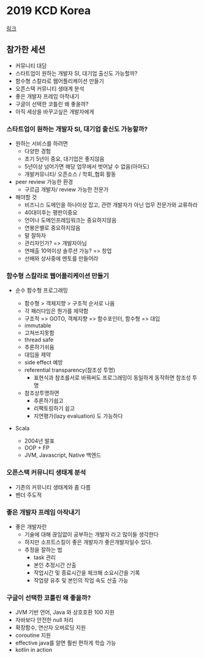 # 2019 KCD Korea

[링크](https://kcd2019.festa.io/)

## 참가한 세션
* 커뮤니티 대담	
* 스타트업이 원하는 개발자 SI, 대기업 출신도 가능할까?
* 함수형 스칼라로 웹어플리케이션 만들기
* 오픈스택 커뮤니티 생태계 분석
* 좋은 개발자 프레임 아작내기
* 구글이 선택한 코틀린 왜 좋을까?
* 아직 세상을 바꾸고싶은 개발자에게

### 스타트업이 원하는 개발자 SI, 대기업 출신도 가능할까?


* 원하는 서비스를 하려면
	* 다양한 경험
	* 초기 5년이 중요, 대기업은 좋지않음
	* 5년이상 넘어가면 해당 업무에서 벗어날 수 없음(아마도)
	* 개발커뮤니티/ 오픈소스 / 학회_협회 활동
* peer review 가능한 환경
	* 구르급 개발자/ review 가능한 전문가
* 해야할 것
	* 비즈니스 도메인을 하나이상 잡고, 관련 개발자가 아닌 업무 전문가와 교류하라
	* 40대이후는 평판이중요
	* 언어나 도메인프레임워크는 중요하지않음
	* 연봉은별로 중요하지않음
	* 말 잘하자
	* 관리자인가? => 개발자아님
	* 연매출 10억이상 솔루션 가능? => 창업
	* 선배와 상사중에 멘토를 만들어라


### 함수형 스칼라로 웹어플리케이션 만들기
* 순수 함수형 프로그래밍
    * 함수형 > 객체지향 > 구조적 순서로 나옴
    * 각 패러다임은 뭔가를 제약함
    * 구조적 => GOTO, 객체지향 => 함수포인터, 함수형 => 대입
    * immutable
    * 고쳐쓰지못함
    * thread safe
    * 추론하기쉬움
    * 대입을 제약
    * side effect 예방
    * referential transparency(참조성 투명)
        * 표현식과 참조를서로 바꿔써도 프로그래밍이 동일하게 동작하면 참조성 투명
    * 참조상투명하면
        * 추론하기쉽고
        * 리팩토링하기 쉽고
        * 지연평가(lazy evaluation) 도 가능하다

* Scala
    * 2004년 발표
    * OOP + FP
    * JVM, Javascript, Native 백엔드
    
### 오픈스택 커뮤니티 생태계 분석
* 기존의 커뮤니티 생태계와 좀 다름
* 벤더 주도적

### 좋은 개발자 프레임 아작내기
* 좋은 개발자란
    * 기술에 대해 끊임없이 공부하는 개발자 라고 많이들 생각한다
    * 하지만 소프트스킬이 좋은 개발자가 좋은개발자일수 있다.
    * 추정을 잘하는 법
        * task 관리
        * 본인 추정시간 산출
        * 작업시간 및 종료시간을 체크해 소요시간을 기록
        * 작업량 유추 및 본인의 작업 속도 산출 가능
        
### 구글이 선택한 코틀린 왜 좋을까?
* JVM 기반 언어, Java 와 상호호환 100 지원
* 자바보다 안전한 null 처리
* 확장함수, 연산자 오버로딩 지원
* coroutine 지원
* effective java를 알면 훨씬 편하게 학습 가능
* kotlin in action
